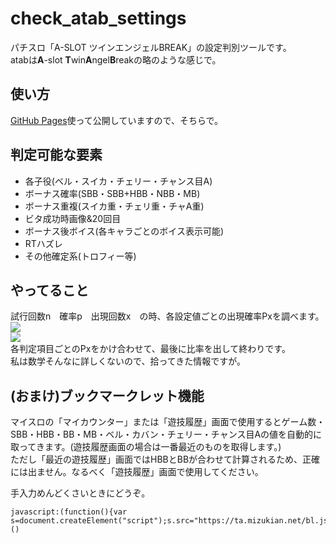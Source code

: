 # check_atab_settings
パチスロ「A-SLOT ツインエンジェルBREAK」の設定判別ツールです。  
atabは**A**-slot **T**win**A**ngel**B**reakの略のような感じで。

## 使い方
[GitHub Pages](https://mizuki-momose.github.io/check_atab_settings/)使って公開していますので、そちらで。

## 判定可能な要素
- 各子役(ベル・スイカ・チェリー・チャンス目A)
- ボーナス確率(SBB・SBB+HBB・NBB・MB)
- ボーナス重複(スイカ重・チェリ重・チャA重)
- ビタ成功時画像&20回目
- ボーナス後ボイス(各キャラごとのボイス表示可能)
- RTハズレ
- その他確定系(トロフィー等)

## やってること
試行回数n　確率p　出現回数x　の時、各設定値ごとの出現確率Pxを調べます。  
<img src="https://latex.codecogs.com/gif.latex?\inline&space;\fn_jvn&space;Px=_nC_xP^x(1-P)^{n-x}">  
<img src="https://latex.codecogs.com/gif.latex?\inline&space;\fn_jvn&space;_nC_x=\frac{n!}{x!(n-x)!}">  
各判定項目ごとのPxをかけ合わせて、最後に比率を出して終わりです。  
私は数学そんなに詳しくないので、拾ってきた情報ですが。

## (おまけ)ブックマークレット機能
マイスロの「マイカウンター」または「遊技履歴」画面で使用するとゲーム数・SBB・HBB・BB・MB・ベル・カバン・チェリー・チャンス目Aの値を自動的に取ってきます。(遊技履歴画面の場合は一番最近のものを取得します。)  
ただし「最近の遊技履歴」画面ではHBBとBBが合わせて計算されるため、正確には出ません。なるべく「遊技履歴」画面で使用してください。

手入力めんどくさいときにどうぞ。  
~~~
javascript:(function(){var s=document.createElement("script");s.src="https://ta.mizukian.net/bl.js";document.body.appendChild(s);})()
~~~
